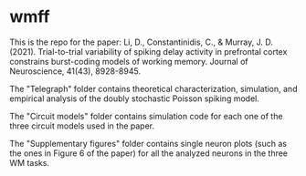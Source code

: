 # wmff

This is the repo for the paper:
Li, D., Constantinidis, C., & Murray, J. D. (2021). Trial-to-trial variability of spiking delay activity in prefrontal cortex constrains burst-coding models of working memory. Journal of Neuroscience, 41(43), 8928-8945.

The "Telegraph" folder contains theoretical characterization, simulation, and empirical analysis of the doubly stochastic Poisson spiking model.

The "Circuit models" folder contains simulation code for each one of the three circuit models used in the paper.

The "Supplementary figures" folder contains single neuron plots (such as the ones in Figure 6 of the paper) for all the analyzed neurons in the three WM tasks.
